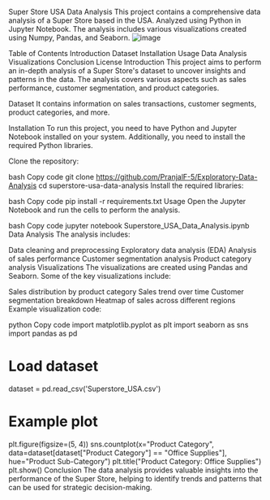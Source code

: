 Super Store USA Data Analysis
This project contains a comprehensive data analysis of a Super Store based in the USA. Analyzed using Python in Jupyter Notebook. The analysis includes various visualizations created using Numpy, Pandas, and Seaborn.
![image](https://github.com/user-attachments/assets/b5b81abd-8655-4d3a-b0be-ea72721a8d4d)


Table of Contents
Introduction
Dataset
Installation
Usage
Data Analysis
Visualizations
Conclusion
License
Introduction
This project aims to perform an in-depth analysis of a Super Store's dataset to uncover insights and patterns in the data. The analysis covers various aspects such as sales performance, customer segmentation, and product categories.

Dataset
It contains information on sales transactions, customer segments, product categories, and more.

Installation
To run this project, you need to have Python and Jupyter Notebook installed on your system. Additionally, you need to install the required Python libraries.

Clone the repository:

bash
Copy code
git clone  https://github.com/PranjalF-5/Exploratory-Data-Analysis
cd superstore-usa-data-analysis
Install the required libraries:

bash
Copy code
pip install -r requirements.txt
Usage
Open the Jupyter Notebook and run the cells to perform the analysis.

bash
Copy code
jupyter notebook Superstore_USA_Data_Analysis.ipynb
Data Analysis
The analysis includes:

Data cleaning and preprocessing
Exploratory data analysis (EDA)
Analysis of sales performance
Customer segmentation analysis
Product category analysis
Visualizations
The visualizations are created using Pandas and Seaborn. Some of the key visualizations include:

Sales distribution by product category
Sales trend over time
Customer segmentation breakdown
Heatmap of sales across different regions
Example visualization code:

python
Copy code
import matplotlib.pyplot as plt
import seaborn as sns
import pandas as pd

# Load dataset
dataset = pd.read_csv('Superstore_USA.csv')

# Example plot
plt.figure(figsize=(5, 4))
sns.countplot(x="Product Category", data=dataset[dataset["Product Category"] == "Office Supplies"], hue="Product Sub-Category")
plt.title("Product Category: Office Supplies")
plt.show()
Conclusion
The data analysis provides valuable insights into the performance of the Super Store, helping to identify trends and patterns that can be used for strategic decision-making.
